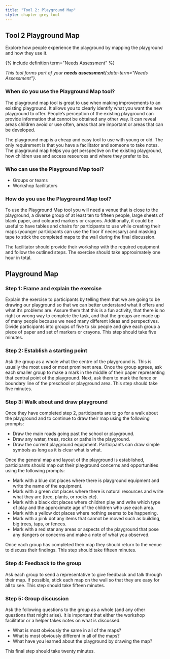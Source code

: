 ```yaml
---
title: "Tool 2: Playground Map"
style: chapter grey tool
---
```


## **Tool 2** Playground Map

Explore how people experience the playground by mapping the playground and how they use it.

{% include definition term="Needs Assessment" %}

*This tool forms part of your **needs assessment**{:data-term="Needs Assessment"}.*

### When do you use the Playground Map tool?

The playground map tool is great to use when making improvements to an existing playground. It allows you to clearly identify what you want the new playground to offer. People’s perception of the existing playground can provide information that cannot be obtained any other way. It can reveal areas children avoid or use often, areas that are important or areas that can be developed.

The playground map is a cheap and easy tool to use with young or old. The only requirement is that you have a facilitator and someone to take notes. The playground map helps you get perspective on the existing playground, how children use and access resources and where they prefer to be.

### Who can use the Playground Map tool?

-   Groups or teams
-   Workshop facilitators

### How do you use the Playground Map tool?

To use the Playground Map tool you will need a venue that is close to the playground, a diverse group of at least ten to fifteen people, large sheets of blank paper, and coloured markers or crayons. Additionally, it could be useful to have tables and chairs for participants to use while creating their maps (younger participants can use the floor if necessary) and masking tape to stick the completed maps to the wall during the final discussion.

The facilitator should provide their workshop with the required equipment and follow the outlined steps. The exercise should take approximately one hour in total.

## Playground Map

### Step 1: Frame and explain the exercise

Explain the exercise to participants by telling them that we are going to be drawing our playground so that we can better understand what it offers and what it’s problems are. Assure them that this is a fun activity, that there is no right or wrong way to complete the task, and that the groups are made up of many people because we need many different ideas and perspectives. Divide participants into groups of five to six people and give each group a piece of paper and set of markers or crayons. This step should take five minutes.

### Step 2: Establish a starting point

Ask the group as a whole what the centre of the playground is. This is usually the most used or most prominent area. Once the group agrees, ask each smaller group to make a mark in the middle of their paper representing that central point of the playground. Next, ask them to mark the fence or boundary line of the preschool or playground area. This step should take five minutes.

### Step 3: Walk about and draw playground

Once they have completed step 2, participants are to go for a walk about the playground and to continue to draw their map using the following prompts:

-   Draw the main roads going past the school or playground.
-   Draw any water, trees, rocks or paths in the playground.
-   Draw the current playground equipment. Participants can draw simple symbols as long as it is clear what is what.

Once the general map and layout of the playground is established, participants should map out their playground concerns and opportunities using the following prompts:

-   Mark with a blue dot places where there is playground equipment and write the name of the equipment.
-   Mark with a green dot places where there is natural resources and write what they are (tree, plants, or rocks etc).
-   Mark with a black dot places where children play and write which type of play and the approximate age of the children who use each area.
-   Mark with a yellow dot places where nothing seems to be happening.
-   Mark with a pink dot any items that cannot be moved such as building, big trees, taps, or fences.
-   Mark with a red star any areas or aspects of the playground that pose any dangers or concerns and make a note of what you observed.

Once each group has completed their map they should return to the venue to discuss their findings. This step should take fifteen minutes.

### Step 4: Feedback to the group

Ask each group to send a representative to give feedback and talk through their map. If possible, stick each map on the wall so that they are easy for all to see. This step should take fifteen minutes.

### Step 5: Group discussion

Ask the following questions to the group as a whole (and any other questions that might arise). It is important that either the workshop facilitator or a helper takes notes on what is discussed.

-   What is most obviously the same in all of the maps?
-   What is most obviously different in all of the maps?
-   What have you learned about the playground by drawing the map?

This final step should take twenty minutes.

